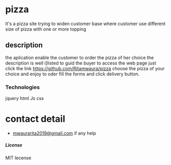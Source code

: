 # pizza
It's a pizza site trying to widen customer base where customer use   different size of pizza with one or more  topping
## description
the aplication enable the customer to order the pizza of her choice the description is well i]listed to guid the buyer
to access the web page just click the link https://github.com/Ritamwaura/pizza choose the pizza of your choice  and enjoy to oder fill the forms and click delivery button.

### Technologies
jquery
html
Js
css

# contact detail
* mwaurarita2019@gmail.com if any help

##### License
MIT lecense

